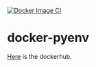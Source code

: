 [![Docker Image CI](https://github.com/CocaButon60s/docker-pyenv/actions/workflows/docker-image.yml/badge.svg?branch=main&event=schedule)](https://github.com/CocaButon60s/docker-pyenv/actions/workflows/docker-image.yml)

# docker-pyenv
[Here](https://hub.docker.com/r/scotch190/pyenv) is the dockerhub.
